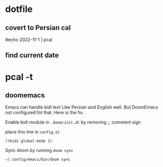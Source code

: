 # dotfile


## covert to Persian cal

#echo 2022-11-1 | pcal


## find current date

# pcal -t 



## doomemacs


Emacs can handle bidi text Like Persian and English well. But DoomEmacs not configured fot that.
Here is the fix.

Enable bidi module in `.doom/init.dl` by removing ;; comment sign

place this line in `config.el`

  ```(+bidi-global-mode 1)```

Sync doom by running `doom sync`

  ```~/.config/emacs/bin/doom sync```

